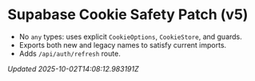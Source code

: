 # Supabase Cookie Safety Patch (v5)

- No `any` types: uses explicit `CookieOptions`, `CookieStore`, and guards.
- Exports both new and legacy names to satisfy current imports.
- Adds `/api/auth/refresh` route.

_Updated 2025-10-02T14:08:12.983191Z_
